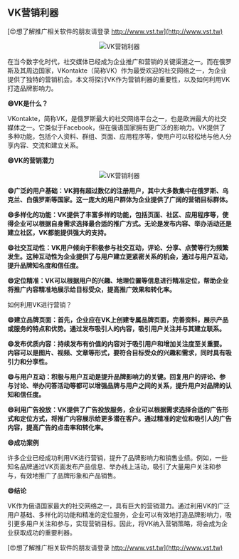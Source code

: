 ## **VK营销利器**

[😍想了解推广相关软件的朋友请登录 http://www.vst.tw](http://www.vst.tw)

 <center><img src="https://vst.tw/MP4/tuiguang/png/7.png" alt="VK营销利器"></center>

在当今数字化时代，社交媒体已经成为企业推广和营销的关键渠道之一。而在俄罗斯及其周边国家，VKontakte（简称VK）作为最受欢迎的社交网络之一，为企业提供了独特的营销机会。本文将探讨VK作为营销利器的重要性，以及如何利用VK打造品牌影响力。

**😄VK是什么？**

VKontakte，简称VK，是俄罗斯最大的社交网络平台之一，也是欧洲最大的社交媒体之一。它类似于Facebook，但在俄语国家拥有更广泛的影响力。VK提供了多种功能，包括个人资料、群组、页面、应用程序等，使用户可以轻松地与他人分享内容、交流和建立关系。

**😄VK的营销潜力**

 <center><img src="https://vst.tw/MP4/tuiguang/png/6.png" alt="VK营销利器"></center>

**😄广泛的用户基础：VK拥有超过数亿的注册用户，其中大多数集中在俄罗斯、乌克兰、白俄罗斯等国家。这一庞大的用户群体为企业提供了广阔的营销目标群体。**

**😄多样化的功能：VK提供了丰富多样的功能，包括页面、社区、应用程序等，使得企业可以根据自身需求选择最合适的推广方式。无论是发布内容、举办活动还是建立社区，VK都能提供强大的支持。**

**😄社交互动性：VK用户倾向于积极参与社交互动，评论、分享、点赞等行为频繁发生。这种互动性为企业提供了与用户建立更紧密关系的机会，通过与用户互动，提升品牌知名度和信任度。**

**😄定位精准：VK可以根据用户的兴趣、地理位置等信息进行精准定位，帮助企业将推广内容精准地展示给目标受众，提高推广效果和转化率。**

如何利用VK进行营销？

**😄建立品牌页面：首先，企业应在VK上创建专属品牌页面，完善资料，展示产品或服务的特点和优势。通过发布吸引人的内容，吸引用户关注并与其建立联系。**

**😄发布优质内容：持续发布有价值的内容对于吸引用户和增加关注度至关重要。内容可以是图片、视频、文章等形式，要符合目标受众的兴趣和需求，同时具有吸引力和分享性。**

**😄与用户互动：积极与用户互动是提升品牌影响力的关键。回复用户的评论、参与讨论、举办问答活动等都可以增强品牌与用户之间的关系，提升用户对品牌的认知和信任度。**

**😄利用广告投放：VK提供了广告投放服务，企业可以根据需求选择合适的广告形式和定位方式，将推广内容展示给更多潜在客户。通过精准的定位和吸引人的广告内容，提高广告的点击率和转化率。**

**😄成功案例**

许多企业已经成功利用VK进行营销，提升了品牌影响力和销售业绩。例如，一些知名品牌通过VK页面发布产品信息、举办线上活动，吸引了大量用户关注和参与，有效地推广了品牌形象和产品销售。

**😄结论**

VK作为俄语国家最大的社交网络之一，具有巨大的营销潜力。通过利用VK的广泛用户基础、多样化的功能和精准的定位服务，企业可以有效地打造品牌影响力，吸引更多用户关注和参与，实现营销目标。因此，将VK纳入营销策略，将会成为企业获取成功的重要利器。

[😍想了解推广相关软件的朋友请登录 http://www.vst.tw](http://www.vst.tw)



